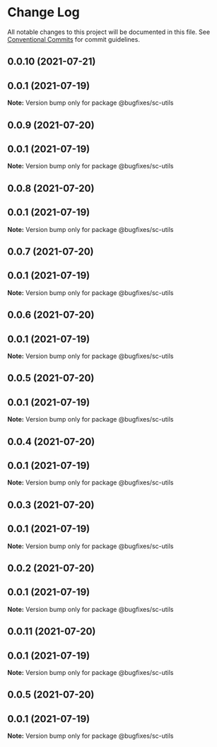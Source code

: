 # Change Log

All notable changes to this project will be documented in this file.
See [Conventional Commits](https://conventionalcommits.org) for commit guidelines.

## 0.0.10 (2021-07-21)



## 0.0.1 (2021-07-19)

**Note:** Version bump only for package @bugfixes/sc-utils





## 0.0.9 (2021-07-20)



## 0.0.1 (2021-07-19)

**Note:** Version bump only for package @bugfixes/sc-utils





## 0.0.8 (2021-07-20)



## 0.0.1 (2021-07-19)

**Note:** Version bump only for package @bugfixes/sc-utils





## 0.0.7 (2021-07-20)



## 0.0.1 (2021-07-19)

**Note:** Version bump only for package @bugfixes/sc-utils





## 0.0.6 (2021-07-20)



## 0.0.1 (2021-07-19)

**Note:** Version bump only for package @bugfixes/sc-utils





## 0.0.5 (2021-07-20)



## 0.0.1 (2021-07-19)

**Note:** Version bump only for package @bugfixes/sc-utils





## 0.0.4 (2021-07-20)



## 0.0.1 (2021-07-19)

**Note:** Version bump only for package @bugfixes/sc-utils





## 0.0.3 (2021-07-20)



## 0.0.1 (2021-07-19)

**Note:** Version bump only for package @bugfixes/sc-utils





## 0.0.2 (2021-07-20)



## 0.0.1 (2021-07-19)

**Note:** Version bump only for package @bugfixes/sc-utils





## 0.0.11 (2021-07-20)



## 0.0.1 (2021-07-19)

**Note:** Version bump only for package @bugfixes/sc-utils





## 0.0.5 (2021-07-20)



## 0.0.1 (2021-07-19)

**Note:** Version bump only for package @bugfixes/sc-utils
